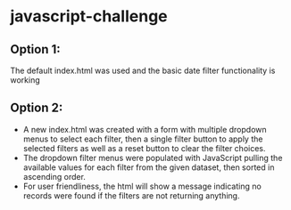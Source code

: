 # javascript-challenge

## Option 1:
The default index.html was used and the basic date filter functionality is working

## Option 2: 
* A new index.html was created with a form with multiple dropdown menus to select each filter, then a single filter button to apply the selected filters as well as a reset button to clear the filter choices.
* The dropdown filter menus were populated with JavaScript pulling the available values for each filter from the given dataset, then sorted in ascending order.
* For user friendliness, the html will show a message indicating no records were found if the filters are not returning anything.
